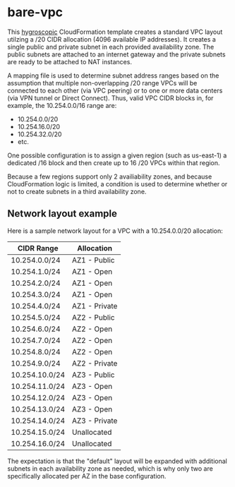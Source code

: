 bare-vpc
========

This [hygroscopic](https://github.com/agperson/hygroscope) CloudFormation template creates a standard VPC layout utilzing a /20 CIDR allocation (4096 available IP addresses).  It creates a single public and private subnet in each provided availability zone.  The public subnets are attached to an internet gateway and the private subnets are ready to be attached to NAT instances.

A mapping file is used to determine subnet address ranges based on the assumption that multiple non-overlapping /20 range VPCs will be connected to each other (via VPC peering) or to one or more data centers (via VPN tunnel or Direct Connect).  Thus, valid VPC CIDR blocks in, for example, the 10.254.0.0/16 range are:
- 10.254.0.0/20
- 10.254.16.0/20
- 10.254.32.0/20
- etc.

One possible configuration is to assign a given region (such as us-east-1) a dedicated /16 block and then create up to 16 /20 VPCs within that region.

Because a few regions support only 2 availiability zones, and because CloudFormation logic is limited, a condition is used to determine whether or not to create subnets in a third availability zone.

Network layout example
----------------------

Here is a sample network layout for a VPC with a 10.254.0.0/20 allocation:

CIDR Range     | Allocation
-------------- | -------------
10.254.0.0/24  | AZ1 - Public
10.254.1.0/24  | AZ1 - Open
10.254.2.0/24  | AZ1 - Open
10.254.3.0/24  | AZ1 - Open
10.254.4.0/24  | AZ1 - Private
10.254.5.0/24  | AZ2 - Public
10.254.6.0/24  | AZ2 - Open
10.254.7.0/24  | AZ2 - Open
10.254.8.0/24  | AZ2 - Open
10.254.9.0/24  | AZ2 - Private
10.254.10.0/24 | AZ3 - Public
10.254.11.0/24 | AZ3 - Open
10.254.12.0/24 | AZ3 - Open
10.254.13.0/24 | AZ3 - Open
10.254.14.0/24 | AZ3 - Private
10.254.15.0/24 | Unallocated
10.254.16.0/24 | Unallocated

The expectation is that the "default" layout will be expanded with additional subnets in each availability zone as needed, which is why only two are specifically allocated per AZ in the base configuration.
